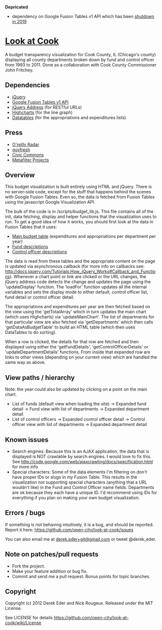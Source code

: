 **Depricated**
- dependency on Google Fusion Tables v1 API which has been [shutdown in 2019](https://workspaceupdates.googleblog.com/2018/12/google-fusion-tables-to-be-shut-down-on.html)

[Look at Cook](http://lookatcook.com)
=====================================

A budget transparency visualization for Cook County, IL (Chicago's county) displaying all county departments broken down by fund and control officer from 1993 to 2011. Done as a collaboration with Cook County Commissioner John Fritchey.

Dependencies
------------

- [jQuery](http://jquery.com)
- [Google Fusion Tables v1 API](https://developers.google.com/fusiontables/docs/v1/getting_started)
- [jQuery Address](http://www.asual.com/jquery/address/) (for RESTful URLs)
- [Highcharts](http://www.highcharts.com/) (for the line graph)
- [Datatables](http://datatables.net) (for the appropriations and expenditures lists)

Press
-----

- [O'reilly Radar](http://radar.oreilly.com/2011/09/look-at-cook-gov-data-visualization.html)
- [govfresh](http://govfresh.com/2011/09/beautiful-budgets-look-at-cook/)
- [Civic Commons](http://civiccommons.org/2011/11/look-at-cook-open-sourced/)
- [Metafilter Projects](http://projects.metafilter.com/3241/Look-at-Cook-A-Budget-Visualization-for-Cook-County-IL)

Overview
--------

This budget visualization is built entirely using HTML and jQuery. There is no server-side code, except for the stuff that happens behind the scenes with Google Fusion Tables. Even so, the data is fetched from Fusion Tables using the javascript Google Visualization API.

The bulk of the code is in /scripts/budget_lib.js. This file contains all of the init, data fetching, display and helper functions that the visualization uses to run. To get a good idea of how it works, you should first look at the data in Fusion Tables that it uses:

 - [Main budget table](http://www.google.com/fusiontables/DataSource?dsrcid=1227404) (expenditures and appropriations per department per year)
 - [Fund descriptions](http://www.google.com/fusiontables/DataSource?dsrcid=1270538)
 - [Control officer descriptions](http://www.google.com/fusiontables/DataSource?dsrcid=1270539)

The data is read from these tables and the appropriate content on the page is updated via asynchronous callback (for more info on callbacks see: http://docs.jquery.com/Tutorials:How_jQuery_Works#Callback_and_Functions). Whenever a chart point or link are clicked or the URL changes, the jQuery address code detects the change and updates the page using the 'updateDisplay' function. The 'loadFor' function updates all the internal variables and sets the display mode to either default, control officer list, fund detail or control officer detail.

The appropriations and expenditures per year are then fetched based on the view using the 'getTotalArray' which in turn updates the main chart (which uses Highcharts) via 'updateMainChart'. The list of departments for that particular view are also fetched via 'getDepartments' which then calls 'getDataAsBudgetTable' to build an HTML table (which then uses DataTables to do sorting).

When a row is clicked, the details for that row are fetched and then displayed using either the 'getFundDetails', 'getControlOfficerDetails' or 'updateDepartmentDetails' functions. From inside that expanded row are links to other views (depending on your current view) which are handled the same way as above. 

View paths / hierarchy 
----------------------

Note: the year could also be updated by clicking on a point on the main chart.

 - List of funds (default view when loading the site) -> Expanded fund detail -> Fund view with list of departments -> Expanded department detail
 - List of control officers -> Expanded control officer detail -> Control officer view with list of departments -> Expanded department detail

Known issues
------------

 - Search engines: Because this is an AJAX application, the data that is displayed is NOT crawlable by search engines. I would love to fix this. See http://code.google.com/web/ajaxcrawling/docs/specification.html for more info
 - Special characters: Some of the data elements I'm filtering on don't have proper IDs or slugs in my Fusion Table. This results in the visualization not supporting special characters (anything that a URL wouldn't like) in the Fund and Control Officer name fields. Departments are ok because they each have a unique ID. I'd recommend using IDs for everything if you plan on making your own budget visualization.

Errors / bugs
-------------

If something is not behaving intuitively, it is a bug, and should be reported.
Report it here: https://github.com/open-city/look-at-cook/issues

You can also email me at derek.eder+git@gmail.com or tweet @derek_eder.

Note on patches/pull requests
-----------------------------
 
* Fork the project.
* Make your feature addition or bug fix.
* Commit and send me a pull request. Bonus points for topic branches.

Copyright
---------

Copyright (c) 2012 Derek Eder and Nick Rougeux. Released under the MIT License.

See LICENSE for details https://github.com/open-city/look-at-cook/wiki/License
